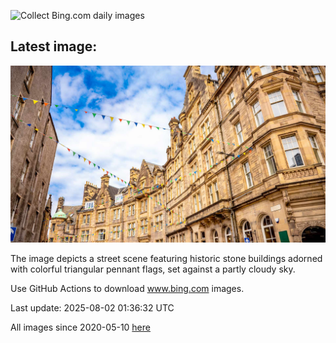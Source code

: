 ![Collect Bing.com daily images](https://github.com/counter2015/bing-daily-images/workflows/Collect%20Bing.com%20daily%20images/badge.svg)
## Latest image:
![](images/EdinburghFringe.jpg)

The image depicts a street scene featuring historic stone buildings adorned with colorful triangular pennant flags, set against a partly cloudy sky.

Use GitHub Actions to download www.bing.com images.

Last update: 2025-08-02 01:36:32 UTC

All images since 2020-05-10 [here](https://github.com/counter2015/bing-daily-images/tree/master/images)
